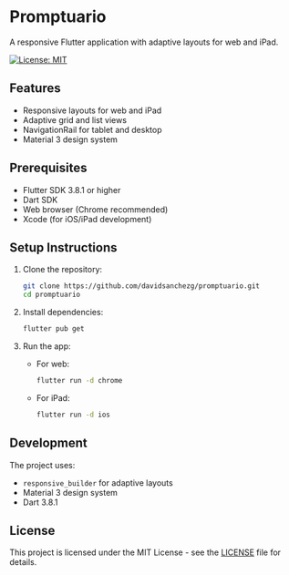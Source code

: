 # Promptuario

A responsive Flutter application with adaptive layouts for web and iPad.

[![License: MIT](https://img.shields.io/badge/License-MIT-yellow.svg)](https://opensource.org/licenses/MIT)

## Features

- Responsive layouts for web and iPad
- Adaptive grid and list views
- NavigationRail for tablet and desktop
- Material 3 design system

## Prerequisites

- Flutter SDK 3.8.1 or higher
- Dart SDK
- Web browser (Chrome recommended)
- Xcode (for iOS/iPad development)

## Setup Instructions

1. Clone the repository:
   ```bash
   git clone https://github.com/davidsanchezg/promptuario.git
   cd promptuario
   ```

2. Install dependencies:
   ```bash
   flutter pub get
   ```

3. Run the app:
   - For web:
     ```bash
     flutter run -d chrome
     ```
   - For iPad:
     ```bash
     flutter run -d ios
     ```

## Development

The project uses:
- `responsive_builder` for adaptive layouts
- Material 3 design system
- Dart 3.8.1

## License

This project is licensed under the MIT License - see the [LICENSE](LICENSE) file for details.
